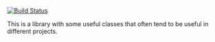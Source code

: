 [![Build Status](https://travis-ci.org/riklund/rllib.png)](https://travis-ci.org/riklund/rllib)


This is a library with some useful classes that often tend to be useful in different projects.